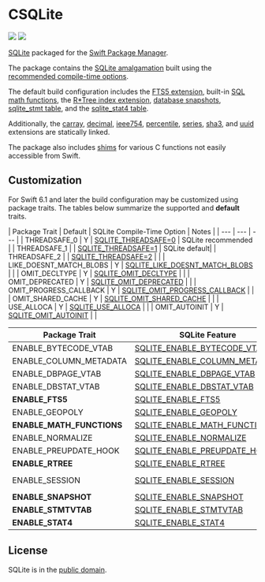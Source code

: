 # CSQLite

[![](https://img.shields.io/endpoint?url=https%3A%2F%2Fswiftpackageindex.com%2Fapi%2Fpackages%2Fsbooth%2FCSQLite%2Fbadge%3Ftype%3Dswift-versions)](https://swiftpackageindex.com/sbooth/CSQLite)
[![](https://img.shields.io/endpoint?url=https%3A%2F%2Fswiftpackageindex.com%2Fapi%2Fpackages%2Fsbooth%2FCSQLite%2Fbadge%3Ftype%3Dplatforms)](https://swiftpackageindex.com/sbooth/CSQLite)

[SQLite](https://sqlite.org/index.html) packaged for the [Swift Package Manager](https://swift.org/package-manager/).

The package contains the [SQLite amalgamation](https://sqlite.org/amalgamation.html) built using the [recommended compile-time options](https://sqlite.org/compile.html#recommended_compile_time_options).

The default build configuration includes the [FTS5 extension](https://sqlite.org/fts5.html), built-in [SQL math functions](https://sqlite.org/lang_mathfunc.html), the [R\*Tree index extension](https://sqlite.org/rtree.html), [database snapshots](https://sqlite.org/c3ref/snapshot.html), [sqlite_stmt table](https://www.sqlite.org/stmt.html), and the [sqlite_stat4 table](https://sqlite.org/fileformat2.html#stat4tab).

Additionally, the [carray](https://sqlite.org/carray.html), [decimal](https://sqlite.org/floatingpoint.html#the_decimal_c_extension), [ieee754](https://sqlite.org/floatingpoint.html#the_ieee754_c_extension), [percentile](https://www.sqlite.org/src/file/ext/misc/percentile.c), [series](https://www.sqlite.org/src/file/ext/misc/series.c), [sha3](https://www.sqlite.org/src/file/ext/misc/shathree.c), and [uuid](https://www.sqlite.org/src/file/ext/misc/uuid.c) extensions are statically linked.

The package also includes [shims](Sources/CSQLite/include/csqlite_shims.h) for various C functions not easily accessible from Swift.

## Customization

For Swift 6.1 and later the build configuration may be customized using package traits. The tables below summarize the supported and **default** traits.

| Package Trait | Default | SQLite Compile-Time Option | Notes |
| --- | --- | --- |
| THREADSAFE_0 | Y | [SQLITE_THREADSAFE=0](https://sqlite.org/compile.html#threadsafe) | SQLite recommended |
| THREADSAFE_1 | | [SQLITE_THREADSAFE=1](https://sqlite.org/compile.html#threadsafe) | SQLite default|
| THREADSAFE_2 | | [SQLITE_THREADSAFE=2](https://sqlite.org/compile.html#threadsafe) | |
| LIKE_DOESNT_MATCH_BLOBS | Y | [SQLITE_LIKE_DOESNT_MATCH_BLOBS](https://sqlite.org/compile.html#like_doesnt_match_blobs) | |
| OMIT_DECLTYPE | Y | [SQLITE_OMIT_DECLTYPE](https://sqlite.org/compile.html#omit_decltype) | |
| OMIT_DEPRECATED | Y | [SQLITE_OMIT_DEPRECATED](https://sqlite.org/compile.html#omit_deprecated) | |
| OMIT_PROGRESS_CALLBACK | Y | [SQLITE_OMIT_PROGRESS_CALLBACK](https://sqlite.org/compile.html#omit_progress_callback) | |
| OMIT_SHARED_CACHE | Y | [SQLITE_OMIT_SHARED_CACHE](https://sqlite.org/compile.html#omit_shared_cache) | |
| USE_ALLOCA | Y | [SQLITE_USE_ALLOCA](https://sqlite.org/compile.html#use_alloca) | |
| OMIT_AUTOINIT | Y | [SQLITE_OMIT_AUTOINIT](https://sqlite.org/compile.html#omit_autoinit) | |

| Package Trait | SQLite Feature | Notes |
| --- | --- | --- |
| ENABLE_BYTECODE_VTAB | [SQLITE_ENABLE_BYTECODE_VTAB](https://sqlite.org/bytecodevtab.html) | |
| ENABLE_COLUMN_METADATA | [SQLITE_ENABLE_COLUMN_METADATA](https://sqlite.org/c3ref/column_database_name.html) | |
| ENABLE_DBPAGE_VTAB | [SQLITE_ENABLE_DBPAGE_VTAB](https://sqlite.org/dbpage.html) | |
| ENABLE_DBSTAT_VTAB | [SQLITE_ENABLE_DBSTAT_VTAB](https://sqlite.org/dbstat.html) | |
| **ENABLE_FTS5** | [SQLITE_ENABLE_FTS5](https://sqlite.org/fts5.html) | |
| ENABLE_GEOPOLY | [SQLITE_ENABLE_GEOPOLY](https://sqlite.org/geopoly.html) | |
| **ENABLE_MATH_FUNCTIONS** | [SQLITE_ENABLE_MATH_FUNCTIONS](https://sqlite.org/lang_mathfunc.html) | |
| ENABLE_NORMALIZE | [SQLITE_ENABLE_NORMALIZE](https://sqlite.org/c3ref/expanded_sql.html) | |
| ENABLE_PREUPDATE_HOOK | [SQLITE_ENABLE_PREUPDATE_HOOK](https://sqlite.org/c3ref/preupdate_blobwrite.html) | |
| **ENABLE_RTREE** | [SQLITE_ENABLE_RTREE](https://sqlite.org/rtree.html) | |
| ENABLE_SESSION | [SQLITE_ENABLE_SESSION](https://sqlite.org/sessionintro.html) | Also sets `ENABLE_PREUPDATE_HOOK` |
| **ENABLE_SNAPSHOT** | [SQLITE_ENABLE_SNAPSHOT](https://sqlite.org/c3ref/snapshot.html) | |
| **ENABLE_STMTVTAB** | [SQLITE_ENABLE_STMTVTAB](https://sqlite.org/stmt.html) | |
| **ENABLE_STAT4** | [SQLITE_ENABLE_STAT4](https://sqlite.org/fileformat2.html#stat4tab) | |

## License

SQLite is in the [public domain](https://sqlite.org/copyright.html).
